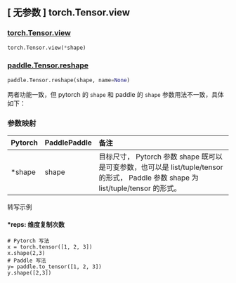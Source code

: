 ## [ 无参数 ] torch.Tensor.view

### [torch.Tensor.view](https://pytorch.org/docs/stable/generated/torch.Tensor.view.html)

```python
torch.Tensor.view(*shape) 
```

### [paddle.Tensor.reshape](https://www.paddlepaddle.org.cn/documentation/docs/zh/develop/api/paddle/Tensor_cn.html#reshape)

```python
paddle.Tensor.reshape(shape, name=None)
```

两者功能一致，但 pytorch 的 `shape` 和 paddle 的 `shape` 参数用法不一致，具体如下：

### 参数映射

| Pytorch | PaddlePaddle | 备注                                                         |
| ------- | ------------ | :----------------------------------------------------------- |
| *shape   | shape | 目标尺寸， Pytorch 参数 shape 既可以是可变参数，也可以是 list/tuple/tensor 的形式， Paddle 参数 shape 为 list/tuple/tensor 的形式。 |

转写示例

#### ***reps: 维度复制次数**

```
# Pytorch 写法
x = torch.tensor([1, 2, 3])
x.shape(2,3)
# Paddle 写法
y= paddle.to_tensor([1, 2, 3])
y.shape([2,3])
```
